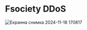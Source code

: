 # Fsociety DDoS

![Екранна снимка 2024-11-18 170817](https://github.com/user-attachments/assets/18fb5206-6c22-4889-be8c-3d9f61a1d4ed)
